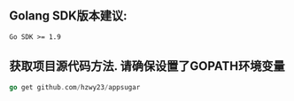 ## Golang SDK版本建议:
```
Go SDK >= 1.9
```

## 获取项目源代码方法. **请确保设置了GOPATH环境变量**
```go
go get github.com/hzwy23/appsugar
```
